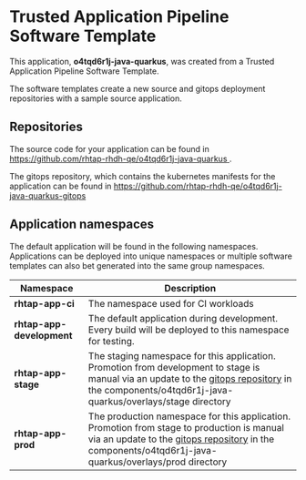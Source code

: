 # Trusted Application Pipeline Software Template

This application, **o4tqd6r1j-java-quarkus**, was created from a Trusted Application Pipeline Software Template.

The software templates create a new source and gitops deployment repositories with a sample source application. 

## Repositories

The source code for your application can be found in [https://github.com/rhtap-rhdh-qe/o4tqd6r1j-java-quarkus ](https://github.com/rhtap-rhdh-qe/o4tqd6r1j-java-quarkus ).
 
The gitops repository, which contains the kubernetes manifests for the application can be found in 
[https://github.com/rhtap-rhdh-qe/o4tqd6r1j-java-quarkus-gitops ](https://github.com/rhtap-rhdh-qe/o4tqd6r1j-java-quarkus-gitops ) 

## Application namespaces 

The default application will be found in the following namespaces. Applications can be deployed into unique namespaces or multiple software templates can also bet generated into the same group namespaces.  

|  Namespace   |  Description   |  
| -------- | -------- |
| **rhtap-app-ci** | The namespace used for CI workloads |
| **rhtap-app-development** | The default application during development. Every build will be deployed to this namespace for testing. |
| **rhtap-app-stage** | The staging namespace for this application. Promotion from development to stage is manual via an update to the [gitops repository](https://github.com/rhtap-rhdh-qe/o4tqd6r1j-java-quarkus-gitops ) in the components/o4tqd6r1j-java-quarkus/overlays/stage directory |
| **rhtap-app-prod** | The production namespace for this application. Promotion from stage to production is manual via an update to the [gitops repository](https://github.com/rhtap-rhdh-qe/o4tqd6r1j-java-quarkus-gitops ) in the components/o4tqd6r1j-java-quarkus/overlays/prod directory |